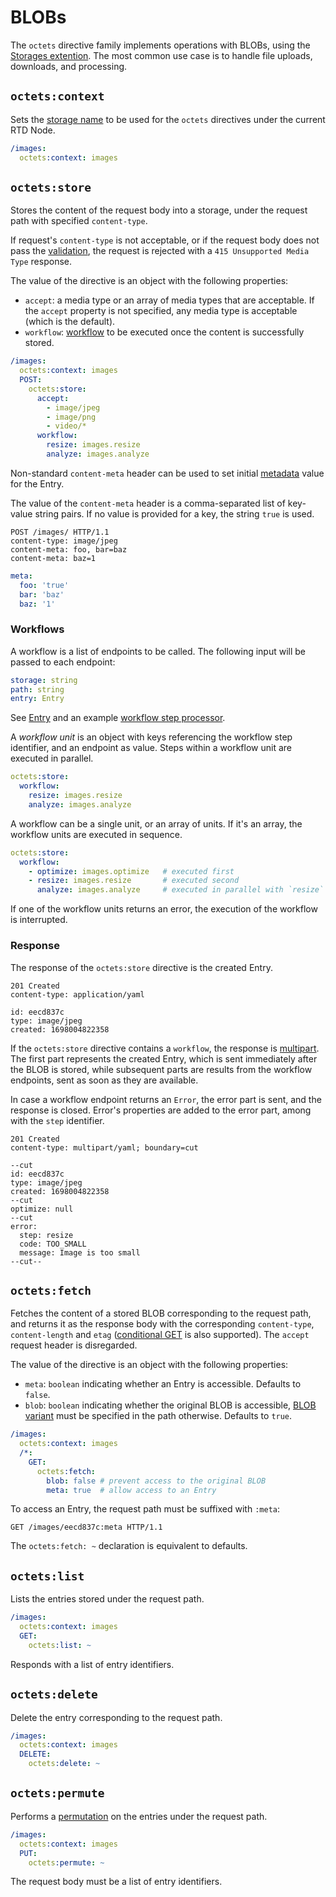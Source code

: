 # BLOBs

The `octets` directive family implements operations with BLOBs, using
the [Storages extention](/extensions/storages).
The most common use case is to handle file uploads, downloads, and processing.

## `octets:context`

Sets the [storage name](/extensions/storages/readme.md#annotation) to be used for the `octets`
directives under the current RTD Node.

```yaml
/images:
  octets:context: images
```

## `octets:store`

Stores the content of the request body into a storage, under the request path with
specified `content-type`.

If request's `content-type` is not acceptable, or if the request body does not pass
the [validation](/extensions/storages/readme.md#async-putpath-string-stream-readable-type-typecontrol-maybeentry),
the request is rejected with a `415 Unsupported Media Type` response.

The value of the directive is an object with the following properties:

- `accept`: a media type or an array of media types that are acceptable.
  If the `accept` property is not specified, any media type is acceptable (which is the default).
- `workflow`: [workflow](#workflows) to be executed once the content is successfully stored.

```yaml
/images:
  octets:context: images
  POST:
    octets:store:
      accept:
        - image/jpeg
        - image/png
        - video/*
      workflow:
        resize: images.resize
        analyze: images.analyze
```

Non-standard `content-meta` header can be used
to set initial [metadata](/extensions/storages/readme.md#entry) value for the Entry.

The value of the `content-meta` header is a comma-separated list of key-value string pairs.
If no value is provided for a key, the string `true` is used.

```http
POST /images/ HTTP/1.1
content-type: image/jpeg
content-meta: foo, bar=baz
content-meta: baz=1
```

```yaml
meta:
  foo: 'true'
  bar: 'baz'
  baz: '1'
```

### Workflows

A workflow is a list of endpoints to be called.
The following input will be passed to each endpoint:

```yaml
storage: string
path: string
entry: Entry
```

See [Entry](/extensions/storages/readme.md#entry) and an
example [workflow step processor](../features/steps/components/octets.tester).

A _workflow unit_ is an object with keys referencing the workflow step identifier, and an endpoint
as value.
Steps within a workflow unit are executed in parallel.

```yaml
octets:store:
  workflow:
    resize: images.resize
    analyze: images.analyze
```

A workflow can be a single unit, or an array of units.
If it's an array, the workflow units are executed in sequence.

```yaml
octets:store:
  workflow:
    - optimize: images.optimize   # executed first
    - resize: images.resize       # executed second
      analyze: images.analyze     # executed in parallel with `resize`
```

If one of the workflow units returns an error, the execution of the workflow is interrupted.

### Response

The response of the `octets:store` directive is the created Entry.

```
201 Created
content-type: application/yaml

id: eecd837c
type: image/jpeg
created: 1698004822358
```

If the `octets:store` directive contains a `workflow`, the response
is [multipart](protocol.md#multipart-types).
The first part represents the created Entry, which is sent immediately after the BLOB is stored,
while subsequent parts are results from the workflow endpoints, sent as soon as they are available.

In case a workflow endpoint returns an `Error`, the error part is sent, and the response is closed.
Error's properties are added to the error part, among with the `step` identifier.

```
201 Created
content-type: multipart/yaml; boundary=cut

--cut
id: eecd837c
type: image/jpeg
created: 1698004822358
--cut
optimize: null
--cut
error:
  step: resize
  code: TOO_SMALL
  message: Image is too small
--cut--
```

## `octets:fetch`

Fetches the content of a stored BLOB corresponding to the request path, and returns it as the
response body with the corresponding `content-type`, `content-length`
and `etag` ([conditional GET](https://datatracker.ietf.org/doc/html/rfc2616#section-9.3) is
also supported).
The `accept` request header is disregarded.

The value of the directive is an object with the following properties:

- `meta`: `boolean` indicating whether an Entry is accessible.
  Defaults to `false`.
- `blob`: `boolean` indicating whether the original BLOB is accessible,
  [BLOB variant](/extensions/storages/readme.md#async-fetchpath-string-maybereadable) must be
  specified in the path otherwise.
  Defaults to `true`.

```yaml
/images:
  octets:context: images
  /*:
    GET:
      octets:fetch:
        blob: false # prevent access to the original BLOB
        meta: true  # allow access to an Entry
```

To access an Entry, the request path must be suffixed with `:meta`:

```http
GET /images/eecd837c:meta HTTP/1.1
```

The `octets:fetch: ~` declaration is equivalent to defaults.

## `octets:list`

Lists the entries stored under the request path.

```yaml
/images:
  octets:context: images
  GET:
    octets:list: ~
```

Responds with a list of entry identifiers.

## `octets:delete`

Delete the entry corresponding to the request path.

```yaml
/images:
  octets:context: images
  DELETE:
    octets:delete: ~
```

## `octets:permute`

Performs
a [permutation](/extensions/storages/readme.md#async-permutepath-string-ids-string-maybevoid) on the
entries
under the request path.

```yaml
/images:
  octets:context: images
  PUT:
    octets:permute: ~
```

The request body must be a list of entry identifiers.
